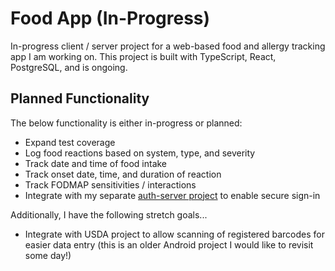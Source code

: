 # Food App (In-Progress)

In-progress client / server project for a web-based food and allergy tracking app I am working on. This project is built with TypeScript, React, PostgreSQL, and is ongoing. 

## Planned Functionality
The below functionality is either in-progress or planned:

* Expand test coverage
* Log food reactions based on system, type, and severity
* Track date and time of food intake 
* Track onset date, time, and duration of reaction
* Track FODMAP sensitivities / interactions
* Integrate with my separate [auth-server project](https://github.com/nitnub/auth-server) to enable secure sign-in

Additionally, I have the following stretch goals...
* Integrate with USDA project to allow scanning of registered barcodes for easier data entry (this is an older Android project I would like to revisit some day!)